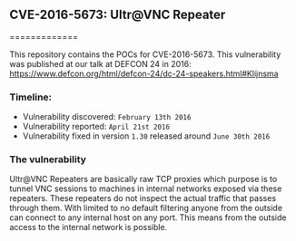 ## CVE-2016-5673: Ultr@VNC Repeater ##
=============

This repository contains the POCs for CVE-2016-5673. This vulnerability was published at our talk at DEFCON 24 in 2016: https://www.defcon.org/html/defcon-24/dc-24-speakers.html#Klijnsma

### Timeline: ###

- Vulnerability discovered: `February 13th 2016`
- Vulnerability reported: `April 21st 2016`
- Vulnerability fixed in version `1.30` released around `June 30th 2016`

### The vulnerability ###

Ultr@VNC Repeaters are basically raw TCP proxies which purpose is to tunnel VNC sessions to machines in internal networks exposed via these repeaters. These repeaters do not inspect the actual traffic that passes through them. With limited to no default filtering anyone from the outside can connect to any internal host on any port. This means from the outside access to the internal network is possible.

